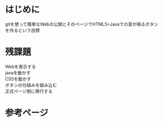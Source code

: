# はじめに

gitを使って簡単なWebの公開とそのページでHTML5+Javaでの音が鳴るボタンを作るという目標

# 残課題

>>>
  Webを表示する<br>
  javaを動かす<br>
  CSSを動かす<br>
  ボタンの仕組みを組み込む<br>
  正式ページ側に移行する<br>

# 参考ページ

